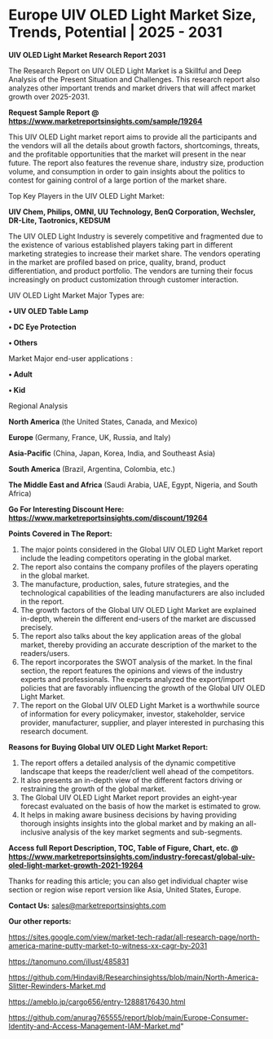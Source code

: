 # Europe UIV OLED Light Market Size, Trends, Potential | 2025 - 2031

<strong>UIV OLED Light Market Research Report 2031</strong>

The Research Report on UIV OLED Light Market is a Skillful and Deep Analysis of the Present Situation and Challenges. This research report also analyzes other important trends and market drivers that will affect market growth over 2025-2031.

<strong>Request Sample Report @ <a href=https://www.marketreportsinsights.com/sample/19264>https://www.marketreportsinsights.com/sample/19264</a></strong>

This UIV OLED Light market report aims to provide all the participants and the vendors will all the details about growth factors, shortcomings, threats, and the profitable opportunities that the market will present in the near future. The report also features the revenue share, industry size, production volume, and consumption in order to gain insights about the politics to contest for gaining control of a large portion of the market share.

Top Key Players in the UIV OLED Light Market:

<strong>UIV Chem, Philips, OMNI, UU Technology, BenQ Corporation, Wechsler, DR-Lite, Taotronics, KEDSUM</strong>

The UIV OLED Light Industry is severely competitive and fragmented due to the existence of various established players taking part in different marketing strategies to increase their market share. The vendors operating in the market are profiled based on price, quality, brand, product differentiation, and product portfolio. The vendors are turning their focus increasingly on product customization through customer interaction.

UIV OLED Light Market Major Types are:

<strong>• UIV OLED Table Lamp

• DC Eye Protection

• Others</strong>

Market Major end-user applications :

<strong>• Adult

• Kid</strong>

Regional Analysis

</u><strong><b>North America</b></strong> (the United States, Canada, and Mexico)

<strong><b>Europe </b></strong>(Germany, France, UK, Russia, and Italy)

<strong><b>Asia-Pacific</b></strong> (China, Japan, Korea, India, and Southeast Asia)

<strong><b>South America</b></strong> (Brazil, Argentina, Colombia, etc.)

<strong><b>The Middle East and Africa</b></strong> (Saudi Arabia, UAE, Egypt, Nigeria, and South Africa)

<strong>Go For Interesting Discount Here: <a href=https://www.marketreportsinsights.com/discount/19264>https://www.marketreportsinsights.com/discount/19264</a></strong>

<strong>Points Covered in The Report:</strong>
<ol>
  <li>The major points considered in the Global UIV OLED Light Market report include the leading competitors operating in the global market.</li>
  <li>The report also contains the company profiles of the players operating in the global market.</li>
  <li>The manufacture, production, sales, future strategies, and the technological capabilities of the leading manufacturers are also included in the report.</li>
  <li>The growth factors of the Global UIV OLED Light Market are explained in-depth, wherein the different end-users of the market are discussed precisely.</li>
  <li>The report also talks about the key application areas of the global market, thereby providing an accurate description of the market to the readers/users.</li>
  <li>The report incorporates the SWOT analysis of the market. In the final section, the report features the opinions and views of the industry experts and professionals. The experts analyzed the export/import policies that are favorably influencing the growth of the Global UIV OLED Light Market.</li>
  <li>The report on the Global UIV OLED Light Market is a worthwhile source of information for every policymaker, investor, stakeholder, service provider, manufacturer, supplier, and player interested in purchasing this research document.</li>
</ol>
<strong>Reasons for Buying Global UIV OLED Light Market Report:</strong>

<ol>
  <li>The report offers a detailed analysis of the dynamic competitive landscape that keeps the reader/client well ahead of the competitors.</li>
  <li>It also presents an in-depth view of the different factors driving or restraining the growth of the global market.</li>
  <li>The Global UIV OLED Light Market report provides an eight-year forecast evaluated on the basis of how the market is estimated to grow.</li>
  <li>It helps in making aware business decisions by having providing thorough insights insights into the global market and by making an all-inclusive analysis of the key market segments and sub-segments.</li>
</ol>
<strong>Access full Report Description, TOC, Table of Figure, Chart, etc. @ <a href=https://www.marketreportsinsights.com/industry-forecast/global-uiv-oled-light-market-growth-2021-19264>https://www.marketreportsinsights.com/industry-forecast/global-uiv-oled-light-market-growth-2021-19264</a></strong>


Thanks for reading this article; you can also get individual chapter wise section or region wise report version like Asia, United States, Europe.

<strong>Contact Us:</strong>
sales@marketreportsinsights.com

<strong>Our other reports:</strong>

<a href=https://sites.google.com/view/market-tech-radar/all-research-page/north-america-marine-putty-market-to-witness-xx-cagr-by-2031>https://sites.google.com/view/market-tech-radar/all-research-page/north-america-marine-putty-market-to-witness-xx-cagr-by-2031</a>

<a href=https://tanomuno.com/illust/485831>https://tanomuno.com/illust/485831</a>

<a href=https://github.com/Hindavi8/Researchinsightss/blob/main/North-America-Slitter-Rewinders-Market.md>https://github.com/Hindavi8/Researchinsightss/blob/main/North-America-Slitter-Rewinders-Market.md</a>

<a href=https://ameblo.jp/cargo656/entry-12888176430.html>https://ameblo.jp/cargo656/entry-12888176430.html</a>

<a href=https://github.com/anurag765555/report/blob/main/Europe-Consumer-Identity-and-Access-Management-IAM-Market.md>https://github.com/anurag765555/report/blob/main/Europe-Consumer-Identity-and-Access-Management-IAM-Market.md</a>"
